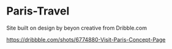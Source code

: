 # Paris-Travel


Site built on design by beyon creative from Dribble.com 

https://dribbble.com/shots/6774880-Visit-Paris-Concept-Page
